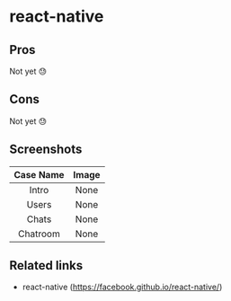 # react-native

## Pros

Not yet 😓

## Cons

Not yet 😓

## Screenshots

Case Name | Image
:---:|:---:
Intro|None
Users|None
Chats|None
Chatroom|None

## Related links

- react-native (https://facebook.github.io/react-native/)